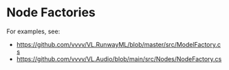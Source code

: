 # Node Factories

For examples, see: 
* https://github.com/vvvv/VL.RunwayML/blob/master/src/ModelFactory.cs
* https://github.com/vvvv/VL.Audio/blob/main/src/Nodes/NodeFactory.cs